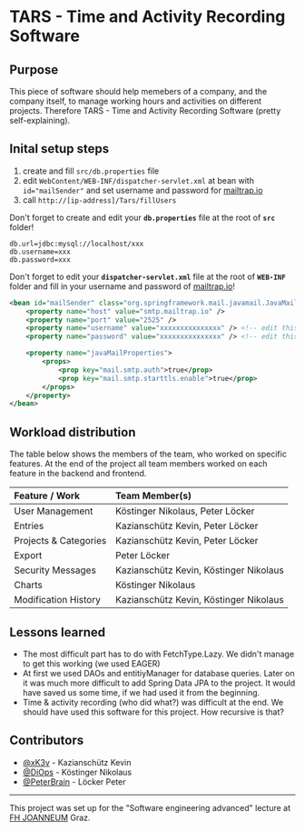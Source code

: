 # TARS - Time and Activity Recording Software

## Purpose
This piece of software should help memebers of a company, and the company itself, to manage working hours and activities on different projects. Therefore TARS - Time and Activity Recording Software (pretty self-explaining).

## Inital setup steps
1. create and fill `src/db.properties` file
2. edit `WebContent/WEB-INF/dispatcher-servlet.xml` at bean with `id="mailSender"` and set username and password for [mailtrap.io](https://mailtrap.io/)
3. call `http://[ip-address]/Tars/fillUsers`

Don't forget to create and edit your **`db.properties`** file at the root of **`src`** folder!
```
db.url=jdbc:mysql://localhost/xxx
db.username=xxx
db.password=xxx
```

Don't forget to edit your **`dispatcher-servlet.xml`** file at the root of **`WEB-INF`** folder and fill in your username and password of [mailtrap.io](https://mailtrap.io/)!
```xml
<bean id="mailSender" class="org.springframework.mail.javamail.JavaMailSenderImpl">
    <property name="host" value="smtp.mailtrap.io" />
    <property name="port" value="2525" />
    <property name="username" value="xxxxxxxxxxxxxxx" /> <!-- edit this value -->
    <property name="password" value="xxxxxxxxxxxxxxx" /> <!-- edit this value -->

    <property name="javaMailProperties">
        <props>
            <prop key="mail.smtp.auth">true</prop>
            <prop key="mail.smtp.starttls.enable">true</prop>
        </props>
    </property>
</bean>
```

## Workload distribution
The table below shows the members of the team, who worked on specific features. At the end of the project all team members worked on each feature in the backend and frontend.

| Feature / Work        | Team Member(s)                         |
| :-------------------- | :------------------------------------- |
| User Management       | Köstinger Nikolaus, Peter Löcker       |
| Entries               | Kazianschütz Kevin, Peter Löcker       |
| Projects & Categories | Kazianschütz Kevin, Peter Löcker       |
| Export                | Peter Löcker                           |
| Security Messages     | Kazianschütz Kevin, Köstinger Nikolaus |
| Charts                | Köstinger Nikolaus                     |
| Modification History  | Kazianschütz Kevin, Köstinger Nikolaus |

## Lessons learned
* The most difficult part has to do with FetchType.Lazy. We didn't manage to get this working (we used EAGER)
* At first we used DAOs and entitiyManager for database queries. Later on it was much more difficult to add Spring Data JPA to the project. It would have saved us some time, if we had used it from the beginning.
* Time & activity recording (who did what?) was difficult at the end. We should have used this software for this project. How recursive is that?

## Contributors
* [@xK3v](https://github.com/xK3v) - Kazianschütz Kevin
* [@DiOps](https://github.com/DiOps) - Köstinger Nikolaus
* [@PeterBrain](https://github.com/PeterBrain) - Löcker Peter

---
This project was set up for the "Software engineering advanced" lecture at [FH JOANNEUM](https://www.fh-joanneum.at/) Graz.
